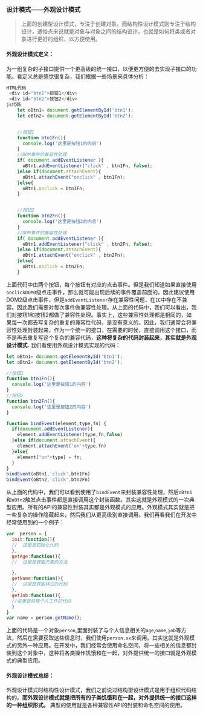 ### 设计模式——外观设计模式

> 上面的创建型设计模式，专注于创建对象。而结构性设计模式则专注于结构设计，通俗点来说就是对象与对象之间的结构设计，也就是如何将类或者对象进行更好的组织，以方便使用。

#### 外观设计模式定义：
为一组复杂的子接口提供一个更高级的统一接口，以便更方便的去实现子接口的功能。看定义总是感觉很复杂，我们根据一些场景来具体分析：
```javascript
HTML代码
 <div id="btn1">按钮1</div>
 <div id="btn2">按钮2</div>
js代码
    let oBtn1= document.getElementById('btn1');
    let oBtn2= document.getElementById('btn2');


    //按钮1
    function btn1Fn(){
      console.log('这里是按钮1的内容')
    }
    //DOM事件的兼容性处理
    if( document.addEventListener ){
      oBtn1.addEventListener("click" , btn1Fn, false);
    }else if(document.attachEvent){
      oBtn1.attachEvent("onclick" , btn1Fn);
    }else{
      oBtn1.onclick = btn1Fn;
    }


    //按钮2
    function btn2Fn(){
      console.log('这里是按钮2的内容')
    }
    //DOM事件的兼容性处理
    if( document.addEventListener ){
      oBtn1.addEventListener("click" , btn2Fn, false);
    }else if(document.attachEvent){
      oBtn1.attachEvent("onclick" , btn2Fn);
    }else{
      oBtn1.onclick = btn2Fn;
    }

```
上面代码中由两个按钮，每个按钮有对应的点击事件。但是我们知道如果直接使用`onclickDOM0`级点击事件，那么就可能出现后续的事件覆盖前面的。因此建议使用DOM2级点击事件，但是`addEventListener`存在兼容性问题，在`IE`中存在不兼容。因此我们需要对每次事件做兼容性处理。从上面的代码中，我们可以看出，我们对按钮1和按钮2都做了兼容性处理。事实上，这些兼容性处理都是相同的，如果每一次都去写复杂的重复的兼容性代码，是没有意义的。因此，我们通常会将兼容性处理封装起来，作为一个统一的接口，在需要的时候，直接调用这个接口，而不是再去重复写这个复杂的兼容代码，**这种将复杂的代码封装起来，其实就是外观设计模式.** 我们看使用外观设计模式实现的代码：
```javascript
let oBtn1= document.getElementById('btn1');
let oBtn2= document.getElementById('btn2');

//按钮1
function btn1Fn(){
  console.log('这里是按钮1的内容')
}
//按钮2
function btn2Fn(){
  console.log('这里是按钮2的内容')
}

function bindEvent(element,type,fn) {
  if(document.addEventListener){
    element.addEventListener(type,fn,false)
  }else if(document.attachEvent){
    element.attachEvent('on'+type,fn)
  }else{
    element["on"+type] = fn;
  }
}
bindEvent(oBtn1,'click',btn1Fn)
bindEvent(oBtn2,'click',btn2Fn)

```
从上面的代码中，我们可以看到使用了`bindEvent`来封装兼容性处理，然后`oBtn1`和`oBtn2`触发点击事件都是直接调用这个封装函数。其实这就是外观模式的一次典型应用。所有的API的兼容性封装其实都是外观模式的应用。外观模式其实就是把一些复杂的操作隐藏起来，然后我们从更高级别直接调用。我们再看我们在开发中经常使用到的一个例子：
```javascript
var  person = {
  init:function(){
  //  这里是初始化代码
  },
  getAge:function(){
  //  这里是获取元素的方法

  },
  getName:function(){
  //  这里是获取样式的代码
  },
  getJob:function(){
  //这里是获取个人工作的代码
  }
}
var name = person.getName();

```
上面的代码是一个对象`person`,里面封装了与个人信息相关的`age`,`name`,`job`等方法，然后在需要获取这些信息时，我们使用`person.xx`来调用。其实这就是外观模式的另外一种应用。在开发中，我们经常会使用命名空间，将一些相关的信息都封装到这个对象中，这种将各类操作饥饿和在一起，对外提供统一的接口就是外观模式的典型应用。

#### 外观设计模式总结：
外观设计模式时结构性设计模式，我们之前说过结构型设计模式是用于组织代码结构的。**而外观设计模式就是把所有的子类饥饿和在一起，对外提供统一的接口这样的一种组织形式。** 典型的使用就是各种兼容性API的封装和命名空间的使用。

